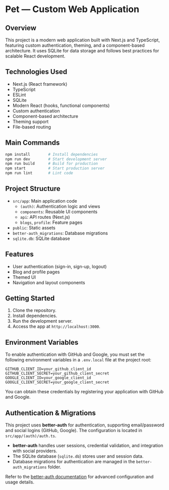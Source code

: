 # Pet — Custom Web Application

## Overview
This project is a modern web application built with Next.js and TypeScript, featuring custom authentication, theming, and a component-based architecture. It uses SQLite for data storage and follows best practices for scalable React development.

## Technologies Used
- Next.js (React framework)
- TypeScript
- ESLint
- SQLite
- Modern React (hooks, functional components)
- Custom authentication
- Component-based architecture
- Theming support
- File-based routing

## Main Commands
```bash
npm install        # Install dependencies
npm run dev        # Start development server
npm run build      # Build for production
npm start          # Start production server
npm run lint       # Lint code
```

## Project Structure
- `src/app`: Main application code
	- `(auth)`: Authentication logic and views
	- `components`: Reusable UI components
	- `api`: API routes (Next.js)
	- `blogs`, `profile`: Feature pages
- `public`: Static assets
- `better-auth_migrations`: Database migrations
- `sqlite.db`: SQLite database

## Features
- User authentication (sign-in, sign-up, logout)
- Blog and profile pages
- Themed UI
- Navigation and layout components

## Getting Started
1. Clone the repository.
2. Install dependencies.
3. Run the development server.
4. Access the app at `http://localhost:3000`.

## Environment Variables
To enable authentication with GitHub and Google, you must set the following environment variables in a `.env.local` file at the project root:

```env
GITHUB_CLIENT_ID=your_github_client_id
GITHUB_CLIENT_SECRET=your_github_client_secret
GOOGLE_CLIENT_ID=your_google_client_id
GOOGLE_CLIENT_SECRET=your_google_client_secret
```

You can obtain these credentials by registering your application with GitHub and Google.

## Authentication & Migrations

This project uses **better-auth** for authentication, supporting email/password and social logins (GitHub, Google). The configuration is located in `src/app/(auth)/auth.ts`.

- **better-auth** handles user sessions, credential validation, and integration with social providers.
- The SQLite database (`sqlite.db`) stores user and session data.
- Database migrations for authentication are managed in the `better-auth_migrations` folder.

Refer to the [better-auth documentation](https://www.npmjs.com/package/better-auth) for advanced configuration and usage details.

